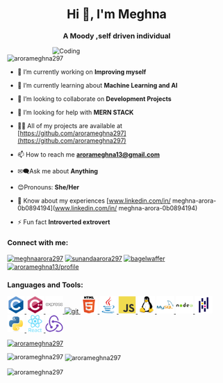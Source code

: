 <h1 align="center">Hi 👋, I'm Meghna</h1>
<h3 align="center">A Moody ,self driven individual</h3>
<img align="right" alt="Coding" width="400" src="https://c.tenor.com/PP9v7VIs6R4AAAAd/scaler-create-impact.gif">
<p align="left"> <img src="https://komarev.com/ghpvc/?username=arorameghna297&label=Profile%20views&color=0e75b6&style=flat" alt="arorameghna297" /> </p>


- 🔭 I’m currently working on **Improving myself**

- 🌱 I’m currently learning about **Machine Learning and AI**

- 👯 I’m looking to collaborate on **Development Projects**

- 🤝 I’m looking for help with **MERN STACK**

- 👨‍💻 All of my projects are available at [https://github.com/arorameghna297](https://github.com/arorameghna297)

- 📫 How to reach me **arorameghna13@gmail.com**

-  ✉🗨Ask me about **Anything**

- 😊Pronouns: **She/Her**

- 📄 Know about my experiences [www.linkedin.com/in/ meghna-arora-0b0894194](www.linkedin.com/in/ meghna-arora-0b0894194)

- ⚡ Fun fact **Introverted extrovert**

<h3 align="left">Connect with me:</h3>
<p align="left">
<a href="https://www.codechef.com/users/meghnaarora297" target="blank"><img align="center" src="https://cdn.jsdelivr.net/npm/simple-icons@3.1.0/icons/codechef.svg" alt="meghnaarora297" height="30" width="40" /></a>
<a href="https://www.hackerrank.com/sunandaarora297" target="blank"><img align="center" src="https://raw.githubusercontent.com/rahuldkjain/github-profile-readme-generator/master/src/images/icons/Social/hackerrank.svg" alt="sunandaarora297" height="30" width="40" /></a>
<a href="https://www.leetcode.com/bagelwaffer" target="blank"><img align="center" src="https://raw.githubusercontent.com/rahuldkjain/github-profile-readme-generator/master/src/images/icons/Social/leet-code.svg" alt="bagelwaffer" height="30" width="40" /></a>
<a href="https://auth.geeksforgeeks.org/user/arorameghna13/profile" target="blank"><img align="center" src="https://raw.githubusercontent.com/rahuldkjain/github-profile-readme-generator/master/src/images/icons/Social/geeks-for-geeks.svg" alt="arorameghna13/profile" height="30" width="40" /></a>
</p>

<h3 align="left">Languages and Tools:</h3>
<p align="left"> <a href="https://www.cprogramming.com/" target="_blank" rel="noreferrer"> <img src="https://raw.githubusercontent.com/devicons/devicon/master/icons/c/c-original.svg" alt="c" width="40" height="40"/> </a> <a href="https://www.w3schools.com/cpp/" target="_blank" rel="noreferrer"> <img src="https://raw.githubusercontent.com/devicons/devicon/master/icons/cplusplus/cplusplus-original.svg" alt="cplusplus" width="40" height="40"/> </a> <a href="https://expressjs.com" target="_blank" rel="noreferrer"> <img src="https://raw.githubusercontent.com/devicons/devicon/master/icons/express/express-original-wordmark.svg" alt="express" width="40" height="40"/> </a> <a href="https://git-scm.com/" target="_blank" rel="noreferrer"> <img src="https://www.vectorlogo.zone/logos/git-scm/git-scm-icon.svg" alt="git" width="40" height="40"/> </a> <a href="https://www.w3.org/html/" target="_blank" rel="noreferrer"> <img src="https://raw.githubusercontent.com/devicons/devicon/master/icons/html5/html5-original-wordmark.svg" alt="html5" width="40" height="40"/> </a> <a href="https://www.java.com" target="_blank" rel="noreferrer"> <img src="https://raw.githubusercontent.com/devicons/devicon/master/icons/java/java-original.svg" alt="java" width="40" height="40"/> </a> <a href="https://developer.mozilla.org/en-US/docs/Web/JavaScript" target="_blank" rel="noreferrer"> <img src="https://raw.githubusercontent.com/devicons/devicon/master/icons/javascript/javascript-original.svg" alt="javascript" width="40" height="40"/> </a> <a href="https://www.linux.org/" target="_blank" rel="noreferrer"> <img src="https://raw.githubusercontent.com/devicons/devicon/master/icons/linux/linux-original.svg" alt="linux" width="40" height="40"/> </a> <a href="https://www.mysql.com/" target="_blank" rel="noreferrer"> <img src="https://raw.githubusercontent.com/devicons/devicon/master/icons/mysql/mysql-original-wordmark.svg" alt="mysql" width="40" height="40"/> </a> <a href="https://nodejs.org" target="_blank" rel="noreferrer"> <img src="https://raw.githubusercontent.com/devicons/devicon/master/icons/nodejs/nodejs-original-wordmark.svg" alt="nodejs" width="40" height="40"/> </a> <a href="https://pandas.pydata.org/" target="_blank" rel="noreferrer"> <img src="https://raw.githubusercontent.com/devicons/devicon/2ae2a900d2f041da66e950e4d48052658d850630/icons/pandas/pandas-original.svg" alt="pandas" width="40" height="40"/> </a> <a href="https://www.python.org" target="_blank" rel="noreferrer"> <img src="https://raw.githubusercontent.com/devicons/devicon/master/icons/python/python-original.svg" alt="python" width="40" height="40"/> </a> <a href="https://reactjs.org/" target="_blank" rel="noreferrer"> <img src="https://raw.githubusercontent.com/devicons/devicon/master/icons/react/react-original-wordmark.svg" alt="react" width="40" height="40"/> </a> <a href="https://redux.js.org" target="_blank" rel="noreferrer"> <img src="https://raw.githubusercontent.com/devicons/devicon/master/icons/redux/redux-original.svg" alt="redux" width="40" height="40"/> </a> </p>

<p align="left"> <a href="https://github.com/ryo-ma/github-profile-trophy"><img src="https://github-profile-trophy.vercel.app/?username=arorameghna297" alt="arorameghna297" /></a> </p>
<p><img align="left" src="https://github-readme-stats.vercel.app/api/top-langs?username=arorameghna297&show_icons=true&locale=en&layout=compact" alt="arorameghna297" /></p>

<p>&nbsp;<img align="center" src="https://github-readme-stats.vercel.app/api?username=arorameghna297&show_icons=true&locale=en" alt="arorameghna297" /></p>

<p><img align="center" src="https://github-readme-streak-stats.herokuapp.com/?user=arorameghna297&" alt="arorameghna297" /></p>
